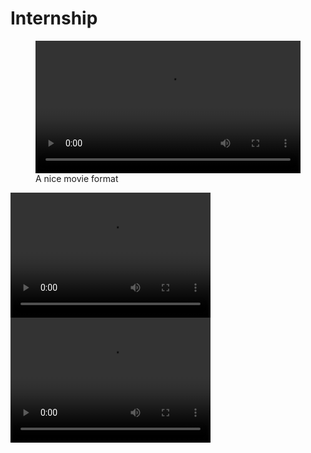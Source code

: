 # Internship


<figure class="large">
    <div class="myvideo">
       <video  style="display:block; width:100%; height:auto;" autoplay controls loop="loop">
           <source src="./media/video1.mp4" type="video/mp4" />
       </video>
    </div>
<figcaption>A nice movie format</figcaption>
</figure>

<video src="/media/video1.mp4" width="320" height="200" controls preload></video>
<video src="/media/video1.webm" width="320" height="200" controls preload></video>
